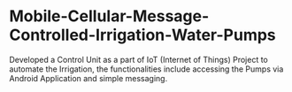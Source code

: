 # Mobile-Cellular-Message-Controlled-Irrigation-Water-Pumps
Developed a Control Unit as a part of IoT (Internet of Things) Project to automate the Irrigation, the functionalities include accessing the Pumps via Android Application and simple messaging.
